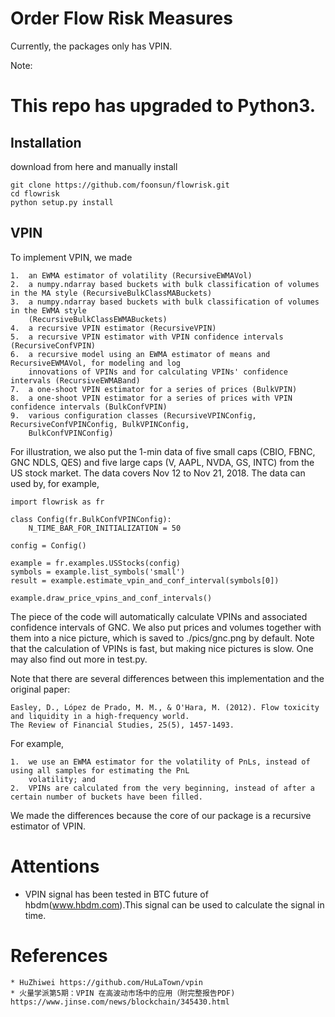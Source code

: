 # Order Flow Risk Measures

Currently, the packages only has VPIN.

Note:
# This repo has upgraded to Python3.

## Installation

download from here and manually install

    git clone https://github.com/foonsun/flowrisk.git
    cd flowrisk
    python setup.py install


## VPIN
To implement VPIN, we made

    1.  an EWMA estimator of volatility (RecursiveEWMAVol)
    2.  a numpy.ndarray based buckets with bulk classification of volumes in the MA style (RecursiveBulkClassMABuckets)
    3.  a numpy.ndarray based buckets with bulk classification of volumes in the EWMA style 
        (RecursiveBulkClassEWMABuckets)
    4.  a recursive VPIN estimator (RecursiveVPIN)
    5.  a recursive VPIN estimator with VPIN confidence intervals (RecursiveConfVPIN)
    6.  a recursive model using an EWMA estimator of means and RecursiveEWMAVol, for modeling and log 
        innovations of VPINs and for calculating VPINs' confidence intervals (RecursiveEWMABand)
    7.  a one-shoot VPIN estimator for a series of prices (BulkVPIN)
    8.  a one-shoot VPIN estimator for a series of prices with VPIN confidence intervals (BulkConfVPIN)
    9.  various configuration classes (RecursiveVPINConfig, RecursiveConfVPINConfig, BulkVPINConfig, 
        BulkConfVPINConfig)
    
For illustration, we also put the 1-min data of five small caps (CBIO, FBNC, GNC NDLS, QES) and five large caps 
(V, AAPL, NVDA, GS, INTC) from the US stock market. The data covers Nov 12 to Nov 21, 2018. The data can used by, 
for example,

    import flowrisk as fr

    class Config(fr.BulkConfVPINConfig):    
        N_TIME_BAR_FOR_INITIALIZATION = 50
    
    config = Config()
    
    example = fr.examples.USStocks(config)
    symbols = example.list_symbols('small')
    result = example.estimate_vpin_and_conf_interval(symbols[0])
    
    example.draw_price_vpins_and_conf_intervals()

The piece of the code will automatically calculate VPINs and associated confidence intervals of GNC. We also put
prices and volumes together with them into a nice picture, which is saved to ./pics/gnc.png by default. Note that
the calculation of VPINs is fast, but making nice pictures is slow. One may also find out more in test.py.

Note that there are several differences between this implementation and the original paper:

    Easley, D., López de Prado, M. M., & O'Hara, M. (2012). Flow toxicity and liquidity in a high-frequency world. 
    The Review of Financial Studies, 25(5), 1457-1493.

For example,

    1.  we use an EWMA estimator for the volatility of PnLs, instead of using all samples for estimating the PnL 
        volatility; and
    2.  VPINs are calculated from the very beginning, instead of after a certain number of buckets have been filled.

We made the differences because the core of our package is a recursive estimator of VPIN.

# Attentions
   * VPIN signal has been tested in BTC future of hbdm(www.hbdm.com).This signal can be used to calculate
   the signal in time.

# References
    * HuZhiwei https://github.com/HuLaTown/vpin
    * 火量学派第5期：VPIN 在高波动市场中的应用（附完整报告PDF) https://www.jinse.com/news/blockchain/345430.html
